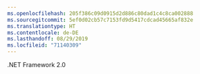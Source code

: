 ```yaml
---
ms.openlocfilehash: 205f386c09d0915d2d886c80dad1c4c8ca002888
ms.sourcegitcommit: 5ef0d02cb57c7153fd9d5417cdcad45665af832e
ms.translationtype: HT
ms.contentlocale: de-DE
ms.lasthandoff: 08/29/2019
ms.locfileid: "71140309"
---
```

.NET Framework 2.0